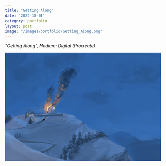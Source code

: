 ```yaml
---
title: "Getting Along"
date: "2024-18-01"
category: portfolio
layout: post
image: "/images/portfolio/Getting_Along.png"
---
```

*"Getting Along", Medium: Digital (Procreate)*

<p align="center">
<span class="image fit"><img src='/images/portfolio/Getting_Along.png' alt="getting along"/></span>
</p>
